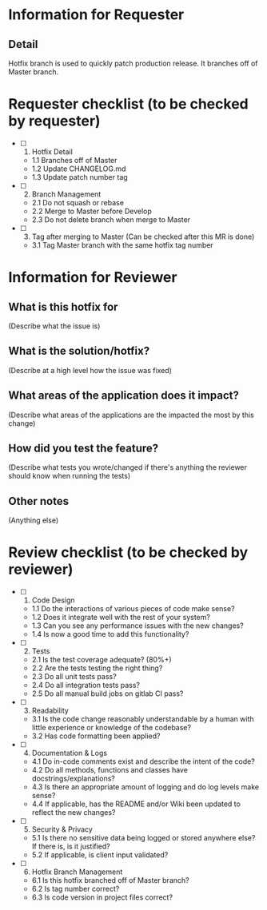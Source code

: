 # Information for Requester

## Detail

Hotfix branch is used to quickly patch production release. It branches off of Master branch.

# Requester checklist (to be checked by requester)

- [ ] 1. Hotfix Detail
  - 1.1 Branches off of Master
  - 1.2 Update CHANGELOG.md
  - 1.3 Update patch number tag
- [ ] 2. Branch Management
  - 2.1 Do not squash or rebase
  - 2.2 Merge to Master before Develop
  - 2.3 Do not delete branch when merge to Master
- [ ] 3. Tag after merging to Master (Can be checked after this MR is done)
  - 3.1 Tag Master branch with the same hotfix tag number

# Information for Reviewer

## What is this hotfix for

(Describe what the issue is)

## What is the solution/hotfix?

(Describe at a high level how the issue was fixed)

## What areas of the application does it impact?

(Describe what areas of the applications are the impacted the most by this change)

## How did you test the feature?

(Describe what tests you wrote/changed if there's anything the reviewer should know when running the tests)

## Other notes

(Anything else)

# Review checklist (to be checked by reviewer)

- [ ] 1. Code Design
  - 1.1 Do the interactions of various pieces of code make sense?
  - 1.2 Does it integrate well with the rest of your system?
  - 1.3 Can you see any performance issues with the new changes?
  - 1.4 Is now a good time to add this functionality?
- [ ] 2. Tests
  - 2.1 Is the test coverage adequate? (80%+)
  - 2.2 Are the tests testing the right thing?
  - 2.3 Do all unit tests pass?
  - 2.4 Do all integration tests pass?
  - 2.5 Do all manual build jobs on gitlab CI pass?
- [ ] 3. Readability
  - 3.1 Is the code change reasonably understandable by a human with little experience or knowledge of the codebase?
  - 3.2 Has code formatting been applied?
- [ ] 4. Documentation & Logs
  - 4.1 Do in-code comments exist and describe the intent of the code?
  - 4.2 Do all methods, functions and classes have docstrings/explanations?
  - 4.3 Is there an appropriate amount of logging and do log levels make sense?
  - 4.4 If applicable, has the README and/or Wiki been updated to reflect the new changes?
- [ ] 5. Security & Privacy
  - 5.1 Is there no sensitive data being logged or stored anywhere else? If there is, is it justified?
  - 5.2 If applicable, is client input validated?
- [ ] 6. Hotfix Branch Management
  - 6.1 Is this hotfix branched off of Master branch?
  - 6.2 Is tag number correct?
  - 6.3 Is code version in project files correct?
